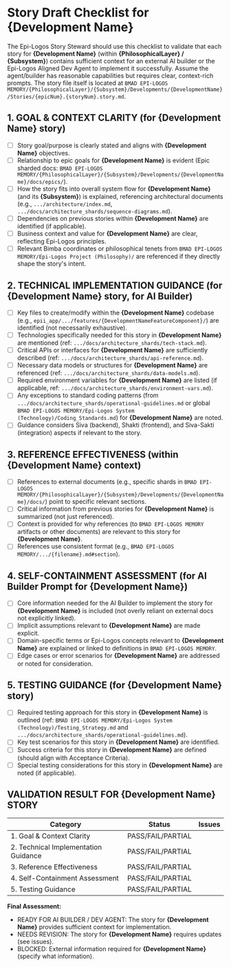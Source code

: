 # Story Draft Checklist for {Development Name}

The Epi-Logos Story Steward should use this checklist to validate that each story for **{Development Name}** (within **{PhilosophicalLayer} / {Subsystem}**) contains sufficient context for an external AI builder or the Epi-Logos Aligned Dev Agent to implement it successfully. Assume the agent/builder has reasonable capabilities but requires clear, context-rich prompts. The story file itself is located at `BMAD EPI-LOGOS MEMORY/{PhilosophicalLayer}/{Subsystem}/Developments/{DevelopmentName}/Stories/{epicNum}.{storyNum}.story.md`.

## 1. GOAL & CONTEXT CLARITY (for {Development Name} story)

- [ ] Story goal/purpose is clearly stated and aligns with **{Development Name}** objectives.
- [ ] Relationship to epic goals for **{Development Name}** is evident (Epic sharded docs: `BMAD EPI-LOGOS MEMORY/{PhilosophicalLayer}/{Subsystem}/Developments/{DevelopmentName}/docs/epics/`).
- [ ] How the story fits into overall system flow for **{Development Name}** (and its **{Subsystem}**) is explained, referencing architectural documents (e.g., `.../architecture/index.md`, `.../docs/architecture_shards/sequence-diagrams.md`).
- [ ] Dependencies on previous stories within **{Development Name}** are identified (if applicable).
- [ ] Business context and value for **{Development Name}** are clear, reflecting Epi-Logos principles.
- [ ] Relevant Bimba coordinates or philosophical tenets from `BMAD EPI-LOGOS MEMORY/Epi-Logos Project (Philosophy)/` are referenced if they directly shape the story's intent.

## 2. TECHNICAL IMPLEMENTATION GUIDANCE (for {Development Name} story, for AI Builder)

- [ ] Key files to create/modify within the **{Development Name}** codebase (e.g., `epii_app/.../features/{DevelopmentNameFeatureComponent}/`) are identified (not necessarily exhaustive).
- [ ] Technologies specifically needed for this story in **{Development Name}** are mentioned (ref: `.../docs/architecture_shards/tech-stack.md`).
- [ ] Critical APIs or interfaces for **{Development Name}** are sufficiently described (ref: `.../docs/architecture_shards/api-reference.md`).
- [ ] Necessary data models or structures for **{Development Name}** are referenced (ref: `.../docs/architecture_shards/data-models.md`).
- [ ] Required environment variables for **{Development Name}** are listed (if applicable, ref: `.../docs/architecture_shards/environment-vars.md`).
- [ ] Any exceptions to standard coding patterns (from `.../docs/architecture_shards/operational-guidelines.md` or global `BMAD EPI-LOGOS MEMORY/Epi-Logos System (Technology)/Coding_Standards.md`) for **{Development Name}** are noted.
- [ ] Guidance considers Siva (backend), Shakti (frontend), and Siva-Sakti (integration) aspects if relevant to the story.

## 3. REFERENCE EFFECTIVENESS (within {Development Name} context)

- [ ] References to external documents (e.g., specific shards in `BMAD EPI-LOGOS MEMORY/{PhilosophicalLayer}/{Subsystem}/Developments/{DevelopmentName}/docs/`) point to specific relevant sections.
- [ ] Critical information from previous stories for **{Development Name}** is summarized (not just referenced).
- [ ] Context is provided for why references (to `BMAD EPI-LOGOS MEMORY` artifacts or other documents) are relevant to this story for **{Development Name}**.
- [ ] References use consistent format (e.g., `BMAD EPI-LOGOS MEMORY/.../{filename}.md#section`).

## 4. SELF-CONTAINMENT ASSESSMENT (for AI Builder Prompt for {Development Name})

- [ ] Core information needed for the AI Builder to implement the story for **{Development Name}** is included (not overly reliant on external docs not explicitly linked).
- [ ] Implicit assumptions relevant to **{Development Name}** are made explicit.
- [ ] Domain-specific terms or Epi-Logos concepts relevant to **{Development Name}** are explained or linked to definitions in `BMAD EPI-LOGOS MEMORY`.
- [ ] Edge cases or error scenarios for **{Development Name}** are addressed or noted for consideration.

## 5. TESTING GUIDANCE (for {Development Name} story)

- [ ] Required testing approach for this story in **{Development Name}** is outlined (ref: `BMAD EPI-LOGOS MEMORY/Epi-Logos System (Technology)/Testing_Strategy.md` and `.../docs/architecture_shards/operational-guidelines.md`).
- [ ] Key test scenarios for this story in **{Development Name}** are identified.
- [ ] Success criteria for this story in **{Development Name}** are defined (should align with Acceptance Criteria).
- [ ] Special testing considerations for this story in **{Development Name}** are noted (if applicable).

## VALIDATION RESULT FOR {Development Name} STORY

| Category                             | Status            | Issues |
| ------------------------------------ | ----------------- | ------ |
| 1. Goal & Context Clarity            | PASS/FAIL/PARTIAL |        |
| 2. Technical Implementation Guidance | PASS/FAIL/PARTIAL |        |
| 3. Reference Effectiveness           | PASS/FAIL/PARTIAL |        |
| 4. Self-Containment Assessment       | PASS/FAIL/PARTIAL |        |
| 5. Testing Guidance                  | PASS/FAIL/PARTIAL |        |

**Final Assessment:**

- READY FOR AI BUILDER / DEV AGENT: The story for **{Development Name}** provides sufficient context for implementation.
- NEEDS REVISION: The story for **{Development Name}** requires updates (see issues).
- BLOCKED: External information required for **{Development Name}** (specify what information).

